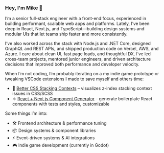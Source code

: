 ### Hey, I'm Mike 👋

I’m a senior full-stack engineer with a front-end focus, experienced in building performant, scalable web apps and platforms. Lately, I’ve been deep in React, Next.js, and TypeScript—building design systems and modular UIs that let teams ship faster and more consistently.

I’ve also worked across the stack with Node.js and .NET Core, designed GraphQL and REST APIs, and shipped production code on Vercel, AWS, and Azure. I care about clean UI, fast page loads, and thoughtful DX. I’ve led cross-team projects, mentored junior engineers, and driven architecture decisions that improved both performance and developer velocity.

When I’m not coding, I’m probably iterating on a my indie game prototype or tweaking VSCode extensions I made to save myself and others time:

- 🧱 [Better CSS Stacking Contexts](https://github.com/mrheault/vscode-better-css-stacking-contexts) – visualizes z-index stacking context issues in CSS/SCSS
- ⚛️ [React + Next.js Component Generator](https://github.com/mrheault/vscode-react-nextjs-generator) – generate boilerplate React components with tests and styles, customizable

Some things I’m into:
- 🛠 Frontend architecture & performance tuning  
- 📦 Design systems & component libraries  
- ⚡️ Event-driven systems & AI integrations  
- 🎮 Indie game development (currently in Godot)


